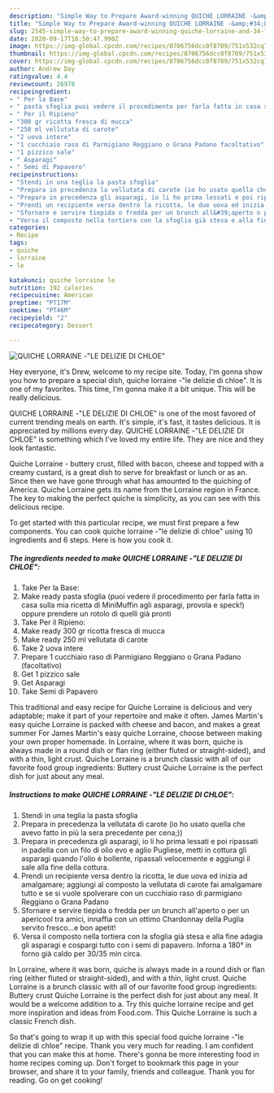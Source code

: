 ```yaml
---
description: "Simple Way to Prepare Award-winning QUICHE LORRAINE -&amp;#34;LE DELIZIE DI CHLOE&amp;#34;"
title: "Simple Way to Prepare Award-winning QUICHE LORRAINE -&amp;#34;LE DELIZIE DI CHLOE&amp;#34;"
slug: 2545-simple-way-to-prepare-award-winning-quiche-lorraine-and-34-le-delizie-di-chloe-and-34
date: 2020-09-17T16:50:47.990Z
image: https://img-global.cpcdn.com/recipes/0706756dcc0f8709/751x532cq70/quiche-lorraine-le-delizie-di-chloe-recipe-main-photo.jpg
thumbnail: https://img-global.cpcdn.com/recipes/0706756dcc0f8709/751x532cq70/quiche-lorraine-le-delizie-di-chloe-recipe-main-photo.jpg
cover: https://img-global.cpcdn.com/recipes/0706756dcc0f8709/751x532cq70/quiche-lorraine-le-delizie-di-chloe-recipe-main-photo.jpg
author: Andrew Day
ratingvalue: 4.4
reviewcount: 26978
recipeingredient:
- " Per la Base"
- " pasta sfoglia puoi vedere il procedimento per farla fatta in casa sulla mia ricetta di MiniMuffin agli asparagi provola e speck oppure prendere un rotolo di quelli gi pronti"
- " Per il Ripieno"
- "300 gr ricotta fresca di mucca"
- "250 ml vellutata di carote"
- "2 uova intere"
- "1 cucchiaio raso di Parmigiano Reggiano o Grana Padano facoltativo"
- "1 pizzico sale"
- " Asparagi"
- " Semi di Papavero"
recipeinstructions:
- "Stendi in una teglia la pasta sfoglia"
- "Prepara in precedenza la vellutata di carote (io ho usato quella che avevo fatto in più la sera precedente per cena;))"
- "Prepara in precedenza gli asparagi, io li ho prima lessati e poi ripassati in padella con un filo di olio evo e aglio Pugliese, metti in cottura gli asparagi quando l&#39;olio è bollente, ripassali velocemente e aggiungi il sale alla fine della cottura."
- "Prendi un recipiente versa dentro la ricotta, le due uova ed inizia ad amalgamare; aggiungi al composto la vellutata di carote fai amalgamare tutto e se si vuole spolverare con un cucchiaio raso di parmigiano Reggiano o Grana Padano"
- "Sfornare e servire tiepida o fredda per un brunch all&#39;aperto o per un apericool tra amici, innaffia con un ottimo Chardonnay della Puglia servito fresco...e bon apetit!"
- "Versa il composto nella tortiera con la sfoglia già stesa e alla fine adagia gli asparagi e cospargi tutto con i semi di papavero. Inforna a 180° in forno già caldo per 30/35 min circa."
categories:
- Recipe
tags:
- quiche
- lorraine
- le

katakunci: quiche lorraine le 
nutrition: 192 calories
recipecuisine: American
preptime: "PT17M"
cooktime: "PT46M"
recipeyield: "2"
recipecategory: Dessert

---
```



![QUICHE LORRAINE -&#34;LE DELIZIE DI CHLOE&#34;](https://img-global.cpcdn.com/recipes/0706756dcc0f8709/751x532cq70/quiche-lorraine-le-delizie-di-chloe-recipe-main-photo.jpg)

Hey everyone, it's Drew, welcome to my recipe site. Today, I'm gonna show you how to prepare a special dish, quiche lorraine -&#34;le delizie di chloe&#34;. It is one of my favorites. This time, I'm gonna make it a bit unique. This will be really delicious.

QUICHE LORRAINE -&#34;LE DELIZIE DI CHLOE&#34; is one of the most favored of current trending meals on earth. It's simple, it's fast, it tastes delicious. It is appreciated by millions every day. QUICHE LORRAINE -&#34;LE DELIZIE DI CHLOE&#34; is something which I've loved my entire life. They are nice and they look fantastic.

Quiche Lorraine - buttery crust, filled with bacon, cheese and topped with a creamy custard, is a great dish to serve for breakfast or lunch or as an. Since then we have gone through what has amounted to the quiching of America. Quiche Lorraine gets its name from the Lorraine region in France. The key to making the perfect quiche is simplicity, as you can see with this delicious recipe.


To get started with this particular recipe, we must first prepare a few components. You can cook quiche lorraine -&#34;le delizie di chloe&#34; using 10 ingredients and 6 steps. Here is how you cook it.

<!--inarticleads1-->

##### The ingredients needed to make QUICHE LORRAINE -&#34;LE DELIZIE DI CHLOE&#34;:

1. Take  Per la Base:
1. Make ready  pasta sfoglia (puoi vedere il procedimento per farla fatta in casa sulla mia ricetta di MiniMuffin agli asparagi, provola e speck!) oppure prendere un rotolo di quelli già pronti
1. Take  Per il Ripieno:
1. Make ready 300 gr ricotta fresca di mucca
1. Make ready 250 ml vellutata di carote
1. Take 2 uova intere
1. Prepare 1 cucchiaio raso di Parmigiano Reggiano o Grana Padano (facoltativo)
1. Get 1 pizzico sale
1. Get  Asparagi
1. Take  Semi di Papavero


This traditional and easy recipe for Quiche Lorraine is delicious and very adaptable; make it part of your repertoire and make it often. James Martin&#39;s easy quiche Lorraine is packed with cheese and bacon, and makes a great summer For James Martin&#39;s easy quiche Lorraine, choose between making your own proper homemade. In Lorraine, where it was born, quiche is always made in a round dish or flan ring (either fluted or straight-sided), and with a thin, light crust. Quiche Lorraine is a brunch classic with all of our favorite food group ingredients: Buttery crust Quiche Lorraine is the perfect dish for just about any meal. 

<!--inarticleads2-->

##### Instructions to make QUICHE LORRAINE -&#34;LE DELIZIE DI CHLOE&#34;:

1. Stendi in una teglia la pasta sfoglia
1. Prepara in precedenza la vellutata di carote (io ho usato quella che avevo fatto in più la sera precedente per cena;))
1. Prepara in precedenza gli asparagi, io li ho prima lessati e poi ripassati in padella con un filo di olio evo e aglio Pugliese, metti in cottura gli asparagi quando l&#39;olio è bollente, ripassali velocemente e aggiungi il sale alla fine della cottura.
1. Prendi un recipiente versa dentro la ricotta, le due uova ed inizia ad amalgamare; aggiungi al composto la vellutata di carote fai amalgamare tutto e se si vuole spolverare con un cucchiaio raso di parmigiano Reggiano o Grana Padano
1. Sfornare e servire tiepida o fredda per un brunch all&#39;aperto o per un apericool tra amici, innaffia con un ottimo Chardonnay della Puglia servito fresco...e bon apetit!
1. Versa il composto nella tortiera con la sfoglia già stesa e alla fine adagia gli asparagi e cospargi tutto con i semi di papavero. Inforna a 180° in forno già caldo per 30/35 min circa.


In Lorraine, where it was born, quiche is always made in a round dish or flan ring (either fluted or straight-sided), and with a thin, light crust. Quiche Lorraine is a brunch classic with all of our favorite food group ingredients: Buttery crust Quiche Lorraine is the perfect dish for just about any meal. It would be a welcome addition to a. Try this quiche lorraine recipe and get more inspiration and ideas from Food.com. This Quiche Lorraine is such a classic French dish. 

So that's going to wrap it up with this special food quiche lorraine -&#34;le delizie di chloe&#34; recipe. Thank you very much for reading. I am confident that you can make this at home. There's gonna be more interesting food in home recipes coming up. Don't forget to bookmark this page in your browser, and share it to your family, friends and colleague. Thank you for reading. Go on get cooking!
